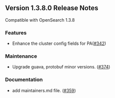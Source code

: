 ## Version 1.3.8.0 Release Notes

Compatible with OpenSearch 1.3.8

### Features
* Enhance the cluster config fields for PA([#342](https://github.com/opensearch-project/performance-analyzer/pull/342))

### Maintenance
* Upgrade guava, protobuf minor versions. ([#374](https://github.com/opensearch-project/performance-analyzer/pull/374))

### Documentation
* add maintainers.md file. ([#359](https://github.com/opensearch-project/performance-analyzer/pull/359))

